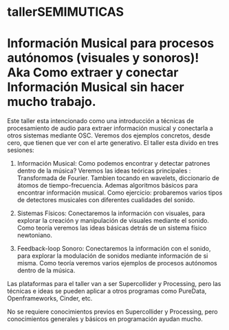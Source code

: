 tallerSEMIMUTICAS
=================

Información Musical para procesos autónomos (visuales y sonoros)!
Aka Como extraer y conectar Información Musical sin hacer mucho trabajo.
=================

Este taller esta intencionado como una introducción a técnicas de procesamiento de audio para extraer información musical y conectarla a otros sistemas mediante OSC. Veremos dos ejemplos concretos, desde cero, que tienen que ver con el arte generativo.
El taller esta divido en tres sesiones:
1) Información Musical: Como podemos encontrar y detectar patrones dentro de la música? Veremos las ideas teóricas principales : Transformada de Fourier.
Tambien tocando en wavelets, diccionario de átomos de tiempo-frecuencia. Ademas algoritmos básicos para encontrar información musical. Como ejercicio: probaremos varios tipos de detectores musicales con diferentes cualidades del sonido. 

2) Sistemas Físicos: Conectaremos la información con visuales, para explorar la creación y manipulación de visuales mediante el sonido. Como teoría veremos las ideas básicas detrás de un sistema físico newtoniano.

3) Feedback-loop Sonoro: Conectaremos la información con el sonido, para explorar la modulación de sonidos mediante información de si misma.
Como teoría veremos varios ejemplos de procesos autónomos dentro de la música.


Las plataformas para el taller van a ser Supercollider y Processing, pero las técnicas e ideas se pueden aplicar a otros programas como PureData, Openframeworks, Cinder, etc.

No se requiere conocimientos previos en Supercollider y Processing, pero conocimientos generales y básicos en programación ayudan mucho.
